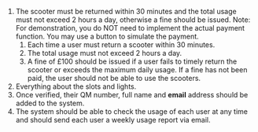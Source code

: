 1.  The scooter must be returned within 30 minutes and the total usage must not exceed 2 hours a day, otherwise a fine should be issued. Note: For demonstration, you do NOT need to implement the actual payment function. You may use a button to simulate the payment.
    1.  Each time a user must return a scooter within 30 minutes.
    2.  The total usage must not exceed 2 hours a day. 
    3.  A fine of £100 should be issued if a user fails to timely return the scooter or exceeds the maximum daily usage. If a fine has not been paid, the user should not be able to use the scooters.
2.  Everything about the slots and lights.
3.  Once verified, their QM number, full name and **email** address should be added to the system.
4.  The system should be able to check the usage of each user at any time and should send each user a weekly usage report via email.